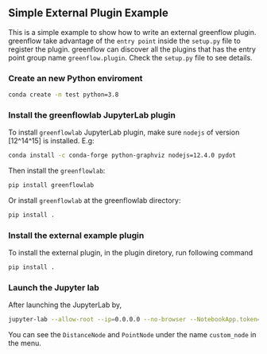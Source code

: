 ## Simple External Plugin Example

This is a simple example to show how to write an external greenflow plugin. greenflow take advantage of the `entry point` inside the `setup.py` file to register the plugin. greenflow can discover all the plugins that has the entry point group name `greenflow.plugin`. Check the `setup.py` file to see details.

### Create an new Python enviroment
```bash
conda create -n test python=3.8
```

### Install the greenflowlab JupyterLab plugin
To install `greenflowlab` JupyterLab plugin, make sure `nodejs` of version [12^14^15] is installed. E.g:
```bash
conda install -c conda-forge python-graphviz nodejs=12.4.0 pydot
```
Then install the `greenflowlab`:
```bash
pip install greenflowlab
```
Or install `greenflowlab` at the greenflowlab directory:
```bash
pip install .
```

### Install the external example plugin
To install the external plugin, in the plugin diretory, run following command
```bash
pip install .
```

### Launch the Jupyter lab
After launching the JupyterLab by,
```bash
jupyter-lab --allow-root --ip=0.0.0.0 --no-browser --NotebookApp.token=''
```
You can see the `DistanceNode` and `PointNode` under the name `custom_node` in the menu.
